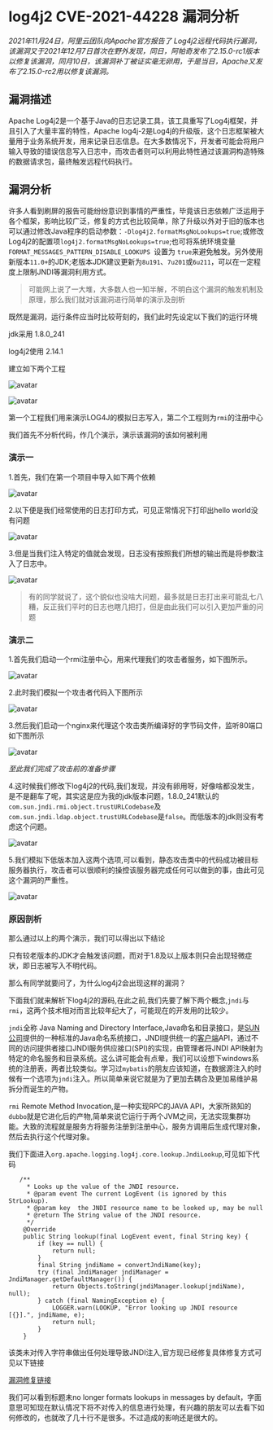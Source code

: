 # log4j2 CVE-2021-44228 漏洞分析

*2021年11月24日，阿里云团队向Apache官方报告了 Log4j2远程代码执行漏洞，该漏洞又于2021年12月7日首次在野外发现，同日，阿帕奇发布了2.15.0-rc1版本以修复该漏洞，同月10日，该漏洞补丁被证实毫无卵用，于是当日，Apache又发布了2.15.0-rc2用以修复该漏洞。*

## 漏洞描述

Apache Log4j2是一个基于Java的日志记录工具，该工具重写了Log4j框架，并且引入了大量丰富的特性，Apache log4j-2是Log4j的升级版，这个日志框架被大量用于业务系统开发，用来记录日志信息。在大多数情况下，开发者可能会将用户输入导致的错误信息写入日志中，而攻击者则可以利用此特性通过该漏洞构造特殊的数据请求包，最终触发远程代码执行。



## 漏洞分析

许多人看到刷屏的报告可能纷纷意识到事情的严重性，毕竟该日志依赖广泛运用于各个框架，影响比较广泛，修复的方式也比较简单，除了升级以外对于旧的版本也可以通过修改Java程序的启动参数：`-Dlog4j2.formatMsgNoLookups=true`;或修改Log4j2的配置项`log4j2.formatMsgNoLookups=true`;也可将系统环境变量 `FORMAT_MESSAGES_PATTERN_DISABLE_LOOKUPS `设置为 `true`来避免触发。另外使用新版本`11.0+`的JDK;老版本JDK建议更新为`8u191`、`7u201`或`6u211`，可以在一定程度上限制JNDI等漏洞利用方式。

> 可能网上说了一大堆，大多数人也一知半解，不明白这个漏洞的触发机制及原理，那么我们就对该漏洞进行简单的演示及剖析

既然是漏洞，运行条件应当时比较苛刻的，我们此时先设定以下我们的运行环境

jdk采用 1.8.0_241

log4j2使用 2.14.1

建立如下两个工程

![avatar](https://picture.zhanghong110.top/docsify/16392220217028.png)

![avatar](https://picture.zhanghong110.top/docsify/16392221395586.png)

第一个工程我们用来演示LOG4J的模拟日志写入，第二个工程则为`rmi`的注册中心



我们首先不分析代码，作几个演示，演示该漏洞的该如何被利用

### 演示一

1.首先，我们在第一个项目中导入如下两个依赖

![avatar](https://picture.zhanghong110.top/docsify/16392079449077.png)

2.以下便是我们经常使用的日志打印方式，可见正常情况下打印出hello world没有问题

![avatar](https://picture.zhanghong110.top/docsify/16392223901734.png)

3.但是当我们注入特定的值就会发现，日志没有按照我们所想的输出而是将参数注入了日志中。

![avatar](https://picture.zhanghong110.top/docsify/16392225252772.png)

> 有的同学就说了，这个貌似也没啥大问题，最多就是日志打出来可能乱七八糟，反正我们平时的日志也瞎几把打，但是由此我们可以引入更加严重的问题



### 演示二

1.首先我们启动一个rmi注册中心，用来代理我们的攻击者服务，如下图所示。

![avatar](https://picture.zhanghong110.top/docsify/16392229211787.png)

2.此时我们模拟一个攻击者代码入下图所示

![avatar](https://picture.zhanghong110.top/docsify/1639223078869.png)

3.然后我们启动一个nginx来代理这个攻击类所编译好的字节码文件，监听80端口如下图所示

![avatar](https://picture.zhanghong110.top/docsify/16392232618414.png)

*至此我们完成了攻击前的准备步骤*



4.这时候我们修改下log4j2的代码,我们发现，并没有卵用呀，好像啥都没发生，是不是翻车了呢，其实这是应为我的jdk版本问题，1.8.0_241默认的`com.sun.jndi.rmi.object.trustURLCodebase`及`com.sun.jndi.ldap.object.trustURLCodebase`是`false`。而低版本的jdk则没有考虑这个问题。

![avatar](https://picture.zhanghong110.top/docsify/16392235257493.png)



5.我们模拟下低版本加入这两个选项,可以看到，静态攻击类中的代码成功被目标服务器执行，攻击者可以很顺利的操控该服务器完成任何可以做到的事，由此可见这个漏洞的严重性。

![avatar](https://picture.zhanghong110.top/docsify/16392238156156.png)



### 原因剖析

那么通过以上的两个演示，我们可以得出以下结论

只有较老版本的JDK才会触发该问题，而对于1.8及以上版本则只会出现轻微症状，即日志被写入不明代码。

那么有同学就要问了，为什么log4j2会出现这样的漏洞？

下面我们就来解析下log4j2的源码,在此之前,我们先要了解下两个概念,`jndi`与`rmi`，这两个技术相对而言比较年纪大了，可能现在的开发用的比较少。

`jndi`全称 Java Naming and Directory Interface,Java命名和目录接口，是[SUN公司](https://baike.baidu.com/item/SUN公司)提供的一种标准的Java命名系统接口，JNDI提供统一的[客户端](https://baike.baidu.com/item/客户端/101081)API，通过不同的访问提供者接口JNDI服务供应接口(SPI)的实现，由管理者将JNDI API映射为特定的命名服务和目录系统。这么讲可能会有点晕，我们可以设想下windows系统的注册表，两者比较类似。学习过`mybatis`的朋友应该知道，在数据源注入的时候有一个选项为`jndi`注入。所以简单来说它就是为了更加去耦合及更加易维护易拆分而诞生的产物。

`rmi` Remote Method Invocation,是一种实现RPC的JAVA API，大家所熟知的`dubbo`就是它进化后的产物,简单来说它运行于两个JVM之间，无法实现集群功能。大致的流程就是服务方将服务注册到注册中心，服务方调用后生成代理对象，然后去执行这个代理对象。

我们下面进入`org.apache.logging.log4j.core.lookup.JndiLookup`,可见如下代码

```
   /**
     * Looks up the value of the JNDI resource.
     * @param event The current LogEvent (is ignored by this StrLookup).
     * @param key  the JNDI resource name to be looked up, may be null
     * @return The String value of the JNDI resource.
     */
    @Override
    public String lookup(final LogEvent event, final String key) {
        if (key == null) {
            return null;
        }
        final String jndiName = convertJndiName(key);
        try (final JndiManager jndiManager = JndiManager.getDefaultManager()) {
            return Objects.toString(jndiManager.lookup(jndiName), null);
        } catch (final NamingException e) {
            LOGGER.warn(LOOKUP, "Error looking up JNDI resource [{}].", jndiName, e);
            return null;
        }
    }
```

该类未对传入字符串做出任何处理导致JNDI注入,官方现已经修复具体修复方式可见以下链接

[漏洞修复链接](https://github.com/apache/logging-log4j2/pull/607)

我们可以看到标题未no longer formats lookups in messages by default，字面意思可知现在默认情况下将不对传入的信息进行处理，有兴趣的朋友可以去看下如何修改的，也就改了几十行不是很多。不过造成的影响还是很大的。



